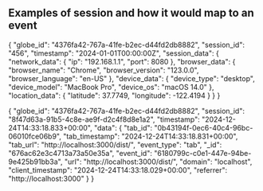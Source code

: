 ## Examples of session and how it would map to an event

{
"globe_id": "4376fa42-767a-41fe-b2ec-d44fd2db8882",
"session_id": "456",
"timestamp": "2024-01-01T00:00:00Z",
"session_data": {
"network_data": {
"ip": "192.168.1.1",
"port": 8080
},
"browser_data": {
"browser_name": "Chrome",
"browser_version": "123.0.0",
"browser_language": "en-US"
},
"device_data": {
"device_type": "desktop",
"device_model": "MacBook Pro",
"device_os": "macOS 14.0"
},
"location_data": {
"latitude": 37.7749,
"longitude": -122.4194
}
}
}

{
"globe_id": "4376fa42-767a-41fe-b2ec-d44fd2db8882",
"session_id": "8f47d63a-91b5-4c8e-ae9f-d2c4f8d8e1a2",
"timestamp": "2024-12-24T14:33:18.833+00:00",
"data": {
"tab_id": "0b43194f-0ec6-40c4-96bc-06010fce06b9",
"tab_timestamp": "2024-12-24T14:33:18.831+00:00",
"tab_url": "http://localhost:3000/dist/",
"event_type": "tab",
"\_id": "676ac62e3c4713a73a50e35a",
"event_id": "6180799c-c0e1-447e-94be-9e425b91bb3a",
"url": "http://localhost:3000/dist/",
"domain": "localhost",
"client_timestamp": "2024-12-24T14:33:18.029+00:00",
"referrer": "http://localhost:3000"
}
}
